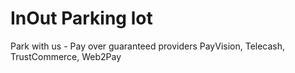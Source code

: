 # InOut Parking lot
Park with us - Pay over guaranteed providers PayVision, Telecash, TrustCommerce, Web2Pay

